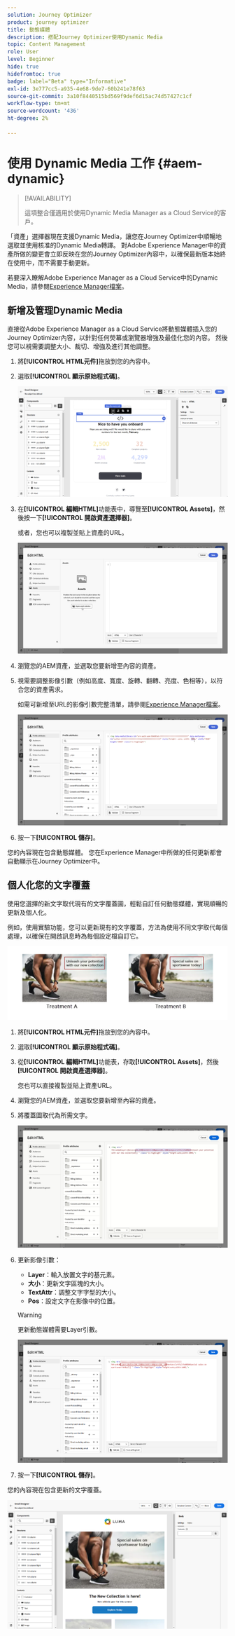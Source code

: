 ```yaml
---
solution: Journey Optimizer
product: journey optimizer
title: 動態媒體
description: 搭配Journey Optimizer使用Dynamic Media
topic: Content Management
role: User
level: Beginner
hide: true
hidefromtoc: true
badge: label="Beta" type="Informative"
exl-id: 3e777cc5-a935-4e68-9de7-60b241e78f63
source-git-commit: 3a10f8440515bd569f9def6d15ac74d57427c1cf
workflow-type: tm+mt
source-wordcount: '436'
ht-degree: 2%

---
```


# 使用 Dynamic Media 工作 {#aem-dynamic}

>[!AVAILABILITY]
>
>這項整合僅適用於使用Dynamic Media Manager as a Cloud Service的客戶。

「資產」選擇器現在支援Dynamic Media，讓您在Journey Optimizer中順暢地選取並使用核准的Dynamic Media轉譯。 對Adobe Experience Manager中的資產所做的變更會立即反映在您的Journey Optimizer內容中，以確保最新版本始終在使用中，而不需要手動更新。

若要深入瞭解Adobe Experience Manager as a Cloud Service中的Dynamic Media，請參閱[Experience Manager檔案](https://experienceleague.adobe.com/en/docs/experience-manager-cloud-service/content/assets/dynamicmedia/dynamic-media)。

## 新增及管理Dynamic Media

直接從Adobe Experience Manager as a Cloud Service將動態媒體插入您的Journey Optimizer內容，以針對任何熒幕或瀏覽器增強及最佳化您的內容。  然後您可以視需要調整大小、裁切、增強及進行其他調整。

1. 將&#x200B;**[!UICONTROL HTML元件]**&#x200B;拖放到您的內容中。

1. 選取&#x200B;**[!UICONTROL 顯示原始程式碼]**。

   ![](assets/dynamic-media-1.png)

1. 在&#x200B;**[!UICONTROL 編輯HTML]**&#x200B;功能表中，導覽至&#x200B;**[!UICONTROL Assets]**，然後按一下&#x200B;**[!UICONTROL 開啟資產選擇器]**。

   或者，您也可以複製並貼上資產的URL。

   ![](assets/dynamic-media-2.png)

1. 瀏覽您的AEM資產，並選取您要新增至內容的資產。

1. 視需要調整影像引數（例如高度、寬度、旋轉、翻轉、亮度、色相等），以符合您的資產需求。

   如需可新增至URL的影像引數完整清單，請參閱[Experience Manager檔案](https://experienceleague.adobe.com/en/docs/dynamic-media-developer-resources/image-serving-api/image-serving-api/http-protocol-reference/command-reference/c-command-reference)。

   ![](assets/dynamic-media-3.png)

1. 按一下&#x200B;**[!UICONTROL 儲存]**。

您的內容現在包含動態媒體。 您在Experience Manager中所做的任何更新都會自動顯示在Journey Optimizer中。

## 個人化您的文字覆蓋

使用您選擇的新文字取代現有的文字覆蓋圖，輕鬆自訂任何動態媒體，實現順暢的更新及個人化。

例如，使用實驗功能，您可以更新現有的文字覆蓋，方法為使用不同文字取代每個處理，以確保在開啟訊息時為每個設定檔自訂它。

![](assets/dynamic-media-layout-1.png)

1. 將&#x200B;**[!UICONTROL HTML元件]**&#x200B;拖放到您的內容中。

1. 選取&#x200B;**[!UICONTROL 顯示原始程式碼]**。

1. 從&#x200B;**[!UICONTROL 編輯HTML]**&#x200B;功能表，存取&#x200B;**[!UICONTROL Assets]**，然後&#x200B;**[!UICONTROL 開啟資產選擇器]**。

   您也可以直接複製並貼上資產URL。

1. 瀏覽您的AEM資產，並選取您要新增至內容的資產。

1. 將覆蓋圖取代為所需文字。

   ![](assets/do-not-localize/dynamic_media_layout.gif)

1. 更新影像引數：

   * **Layer**：輸入放置文字的基元素。
   * **大小**：更新文字區塊的大小。
   * **TextAttr**：調整文字字型的大小。
   * **Pos**：設定文字在影像中的位置。

   >[!WARNING]
   >
   >更新動態媒體需要Layer引數。

   ![](assets/dynamic-media-layout-2.png)

1. 按一下&#x200B;**[!UICONTROL 儲存]**。

您的內容現在包含更新的文字覆蓋。

![](assets/dynamic-media-layout-3.png)

<!--
## Personalization with Text Overlay

Easily customize any dynamic media by replacing the existing text overlay with new text of your choice, allowing for seamless updates and personalization.

In this example, our goal is to update the existing text overlay by replacing it with a new validity date and adding a personalization block, ensuring it is customized for each profile when they open their messages.

1. Drag and drop an **[!UICONTROL HTML component]** into your content.

1. Select **[!UICONTROL Show the source code]**.

1. From the **[!UICONTROL Edit HTML]** menu, access **[!UICONTROL Assets]** then **[!UICONTROL Open asset selector]**.

    You can also simply copy and paste your assets URL.

1. Browse through your AEM assets and select the one you want to add to your content.

1. Replace the overlay with the desired text.

    Here we change the validity date from 31st December 2024 to the 1st July 2025.

1. Add the required personalization fields to your image.

1. Click **[!UICONTROL Save]**.

Your content now includes your updated text overlay and personalization.

## Add Dynamic media conditional content

Enable conditional content in your dynamic media to better target your audience and deliver a more personalized experience.

1. Drag and drop an **[!UICONTROL HTML component]** into your content.

1. Select **[!UICONTROL Show the source code]**.

1. From the **[!UICONTROL Edit HTML]** menu, access **[!UICONTROL Assets]** then **[!UICONTROL Open asset selector]**.

    You can also simply copy and paste your assets URL.

1. Browse through your AEM assets and select the one you want to add to your content.

1. Once your dynamic media is inserted to your content, select **[!UICONTROL Enable conditional]** content from your HTML component toolbar to create your different user experiences. 

1. From the Variant - 1, click **[!UICONTROL Select condition]** to fine tune your audience.

1. Choose your condition or create a new one if needed and click **[!UICONTROL Select]**.

    [Learn more on conditions](../personalization/create-conditions.md)

1. Select your **[!UICONTROL Component]** and access the **[!UICONTROL Settings]** menu.

1. In the **[!UICONTROL Custom Attributes]** menu, populate the Dynamic Media text and personalization fields to customize the content for your audience.

-->
